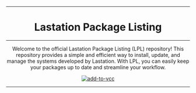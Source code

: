 <div align="center">

---

# Lastation Package Listing

---

Welcome to the official Lastation Package Listing (LPL) repository! This repository provides a simple and efficient way to install, update, and manage the systems developed by Lastation. With LPL, you can easily keep your packages up to date and streamline your workflow.

[![add-to-vcc](https://github.com/user-attachments/assets/8168732b-c7d2-49b0-8bb2-afc4b4fef2cf)](https://lastationvrchat.github.io/lastation-package-listing)

---

</div>
